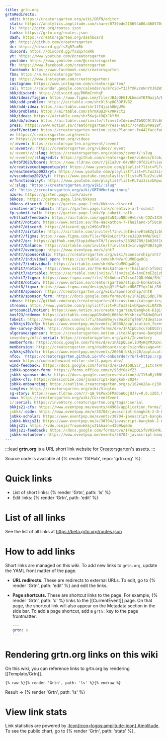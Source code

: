 ```yaml
---
title: grtn.org
grtnRedirects:
  edit: https://creatorsgarten.org/wiki/GRTN/editor
  stats: https://analytics.amplitude.com/share/0739bde215694b80a3685704b0b2e834
  ls: https://grtn.org/routes.json
  links: https://grtn.org/routes.json
  dash: https://creatorsgarten.org/dashboard
  gh: https://github.com/creatorsgarten
  dc: https://discord.gg/fsZq57cmRk
  discord: https://discord.gg/fsZq57cmRk
  yt: https://www.youtube.com/@creatorsgarten
  youtube: https://www.youtube.com/@creatorsgarten
  fb: https://www.facebook.com/creatorsgarten
  facebook: https://www.facebook.com/creatorsgarten
  fbm: https://m.me/creatorsgarten
  ig: https://www.instagram.com/creatorsgarten/
  instagram: https://www.instagram.com/creatorsgarten/
  cal: https://calendar.google.com/calendar/u/0?cid=Y3JlYXRvcnNnYXJ0ZW5AZ21haWwuY29t
  bkk/discord: https://discord.gg/RHRmCrnhqF
  bkk/ideas/figjam: https://www.figma.com/file/JBJpOEG1ULhmcmYBTNazjA/Bangkok-Problems-%26-Ideas?node-id=0%3A1&t=YEDxATvWFfHWIq6m-1
  bkk/add-problem: https://airtable.com/shrDl3ny8O3DPJVB2
  bkk/add-idea: https://airtable.com/shrIlTdjaih0WgUVm
  bkk/problems: https://airtable.com/shrmXQB2PkVRRYCt2
  bkk/ideas: https://airtable.com/shr5KwjekDQYJkYfM
  bkk/db/ideas: https://airtable.com/invite/l?inviteId=invATbSQC9t3Vc6CT&inviteToken=870cbaaff21747f4947139974f75072d1f4d2649d2123bcb6ad0ab36d41c7f55
  press: https://www.notion.so/creatorsgarten/Press-68ac77c48d5849a29f32fae307fad0f1
  staff/notion: https://creatorsgarten.notion.site/Planner-fe442faccfa8414389c67872819ada77
  e: https://creatorsgarten.org/events
  v: https://creatorsgarten.org/videos
  e/:event: https://creatorsgarten.org/event/:event
  e/:event/v: https://creatorsgarten.org/videos/:event
  e/:event/v/:slug: https://creatorsgarten.org/videos/:event/:slug
  e/:event/v/:slug/edit: https://github.com/creatorsgarten/videos/blob/main/data/videos/:event/:slug.md?plain=1
  e/htbf2023/board: https://www.tldraw.com/r/jE1a3Ur-04v0hhc0fd2L4?viewport=0%2C0%2C1300%2C910&page=page%3Apage
  e/creativecodingmeetup/yt: https://www.youtube.com/playlist?list=PLTuz2sLvbRpy66hP5Cxm9XxSGQBoTULay
  e/reactmeetup0922/yt: https://www.youtube.com/playlist?list=PLTuz2sLvbRpznpYfNIUbUpRyZB9R8198o
  e/vscodeday2023/yt: https://www.youtube.com/playlist?list=PLTuz2sLvbRpxobrOOVPpeW_wGjqRjD8qt
  e/functional/yt: https://www.youtube.com/playlist?list=PLTuz2sLvbRpwx_OwSnTh4tb_RpO3jo39L
  w/:slug: "https://creatorsgarten.org/wiki/:slug"
  v2: "https://creatorsgarten.org/wiki/GRTN#betagrtnorg"
  azure: https://garten.page.link/azure
  bkkoss: https://garten.page.link/bkkoss
  bkkoss-discord: https://garten.page.link/bkkoss-discord
  creative-art-submit: https://garten.page.link/creative-art-submit
  fp-submit-talk: https://garten.page.link/fp-submit-talk
  e/htlaa2/feedback: https://airtable.com/app33uNIppNBbeHvb/shrCOZvIZJb4GCx92
  e/sht7/notion: https://www.notion.so/The-Hackathon-7-Thailand-5f50c8df2af5487f9023ed25735295ef
  e/sht7/discord: https://discord.gg/x2d9GnFRt9
  e/sht7/airtable: https://airtable.com/invite/l?inviteId=invEtmEZg1zb8id9W&inviteToken=e16dd77b6126bd3f558db81a2320c79dddecd50473323438d0110bf03d24a9a2&utm_medium=email&utm_source=product_team&utm_content=transactional-alerts
  e/sht7/figma: https://www.figma.com/file/fQk8oLorCYJcseJ2QDrHWW/SHiT-7?type=design&node-id=70-124&t=NukhZLgVwtKJiMVT-0
  e/sht7/qr: https://github.com/StupidHackTH/7/assets/28398789/1b020f16-dc66-4e8f-8a18-c3c74068c47e
  e/sht7/balance: https://airtable.com/invite/l?inviteId=invagQPUBJ1gO0xGU&inviteToken=24139c32524c7d2b942331f64b3ff2ba03c16e72a0e3229bd5906dc200100b64&utm_medium=email&utm_source=product_team&utm_content=transactional-alerts
  e/sht7/eventpop: https://www.eventpop.me/s/sht7
  e/sht7/sponsorship: https://creatorsgarten.org/wiki/Sponsorship/sht7
  e/sht7/individual_spon: https://airtable.com/shrNVwrOuMHDqw8Cq
  e/sht/7/individual: https://airtable.com/shrNVwrOuMHDqw8Cq
  e/shit7/notion: https://www.notion.so/The-Hackathon-7-Thailand-5f50c8df2af5487f9023ed25735295ef
  e/shit7/airtable: https://airtable.com/invite/l?inviteId=invEtmEZg1zb8id9W&inviteToken=e16dd77b6126bd3f558db81a2320c79dddecd50473323438d0110bf03d24a9a2&utm_medium=email&utm_source=product_team&utm_content=transactional-alerts
  e/shit7/figma: https://www.figma.com/file/fQk8oLorCYJcseJ2QDrHWW/SHiT-7?type=design&node-id=70-124&t=NukhZLgVwtKJiMVT-0
  e/sht8/notion: https://www.notion.so/creatorsgarten/stipud-honkatack-in-thailand-dan-of-smile-farang-took-jai-chob-si-d6b825b1c7de495583da2609893df69c?pvs=4
  e/sht8/figma: https://www.figma.com/design/pqQYtEHwSscHD6ZEYqk1bL/SHiT-8?node-id=0%3A1&t=TH1JcnqCqu8B6upe-1
  e/sht8/sponsor: https://creatorsgarten.org/wiki/Sponsorship/sht8
  e/sht8/sponsor_form: https://docs.google.com/forms/d/e/1FAIpQLSdpLTNH_Sf6SOpnhI70EII5vxRWrk3-UJ0DnrMK5T9Ph3glDA/viewform
  ideas: https://github.com/orgs/creatorsgarten/discussions/categories/event-ideas
  streams: https://www.youtube.com/playlist?list=PLTuz2sLvbRpwkoLi0AYDwdABU5dhkoGIr
  artcouncil/notion: https://www.notion.so/creatorsgarten/Bangkok-Digital-Youth-Art-Council-690fa6a8d0fe4ef08a9e014f5d16b917
  bosf23/redeem: https://airtable.com/appG8sOm9jH66hzrW/shrxaf9AHoQOurbUt
  tobeit: https://www.dropbox.com/scl/fi/56um89wjvs9ui62fqf66f/Ideation-for-everyone-ToBeIT-Shrink.pdf?rlkey=ws8nj3yv0zgq6ncqdou3nwqxx&dl=0
  e/bkkjs19/cfp: https://www.eventpop.me/events/16880/application_forms/1024/applicants/new
  dev-survey-2024: https://docs.google.com/forms/d/e/1FAIpQLScu7oEQG2rgm67_BzWEcj-NzRNe0Ai3OlejbJh3wJZ2YPQ7kw/viewform?usp=sf_link
  algorave/sponsor: https://creatorsgarten.notion.site/Algorave-Bangkok-2024-Fact-Sheet-Sponsorship-Package-4789a73b7f5c4d68b7052afefadca464
  inventory/nfc/:serial: https://creatorsgarten.org/wiki/Inventory
  memberform: https://docs.google.com/forms/d/e/1FAIpQLSeliUMyWqPM3GDvJGd47CiH4iPr2C9cPAV2CqLuOMa_Cceh7Q/viewform
  membersign: https://creatorsgarten.org/dashboard/sign?signMessage=https://grtn.org/memberform
  e/bkkjs20/cfs: https://www.eventpop.me/events/26956-bkkjs20/application_forms/1844/applicants/new
  nfco: 'https://creatorsgarten.github.io/nfc-onboarder/?url=https://grtn.org/inventory/nfc/{sn}'
  wind: https://codeinthewind-editor-shell.pages.dev/
  wind-feedback: https://docs.google.com/forms/d/e/1FAIpQLScr__I1tcTk4OB2Bmxjw3QGyYxXtXRjjdVpAcFCWZ095ZE8qg/viewform?usp=sf_link
  jsbkk-sponsor-form: https://forms.office.com/r/95dY8akfZ3
  jsbkk-sponsor-deck: https://docs.google.com/presentation/d/1Y5oRjt0N93Yyx8Elbjh2PjuZZK1lTUHFtTBoIm1L-Dw/edit?usp=sharing
  jsbkk-cfs: https://sessionize.com/javascript-bangkok-2024/
  jsbkk-onboarding: https://outline.creatorsgarten.org/s/1624e26a-c230-4f5b-9fb0-e9214e5384ae
  singles: https://creatorsgarten.org/wiki/Singles
  sg-story: https://www.tldraw.com/r/-qW_91PuxbFMaDoWUqjUJ?v=0,0,1203,910&p=wS6uHF657Yy8Ia8hZh74D
  now: https://creatorsgarten.org/wiki/CurrentEvent
  i/:serial: https://inventory.creatorsgarten.org/tags/:serial
  bkkjs21-cfs: https://www.eventpop.me/events/48968/application_forms/3230/applicants/new
  jsbkk/:code: https://www.eventpop.me/e/38704/javascript-bangkok-2-0-0?utf8=%E2%9C%93&discount_code=:code
  jsbkk-scholar: https://www.eventpop.me/events/38704-javascript-bangkok-2-0-0/application_forms/3527/applicants/new
  jsbkk-bkkjs21: https://www.eventpop.me/e/38704/javascript-bangkok-2-0-0?discount_code=OXZWUP7LDTSK
  bkkjs21: https://vdo.ninja/?room=bkkjs21&hash=43b9&q&do
  bkkjs21-feedback: https://docs.google.com/forms/d/e/1FAIpQLSf8VRIkMkJQr2SOG2IPab8U7ldCuSTZV_4Kz9bQM6C6Lna2NQ/viewform
  jsbkk-volunteer: https://www.eventpop.me/events/38704-javascript-bangkok-2-0-0/application_forms/3956/applicants/new?token=NC23UVDXDZENXUGQ
---
```




:::lead
**grtn.org** is a URL short link website for [Creatorsgarten](https://creatorsgarten.org)'s assets.
:::

Source code is available at {% render 'GitHub', repo: 'grtn.org' %}.

# Quick links

- List of short links: {% render 'Grtn', path: 'ls' %}
- Edit links: {% render 'Grtn', path: 'edit' %}

# List of all links

See the list of all links at <https://beta.grtn.org/routes.json>

# How to add links

Short links are managed on this wiki. To add new links to `grtn.org`, update the YAML front matter of the page.

- **URL redirects.** These are redirects to external URLs. To edit, go to {% render 'Grtn', path: 'edit' %} and edit the links.

- **Page shortcuts.** These are shortcut links to the page. For example, {% render 'Grtn', path: 'c' %} links to the [[CurrentEvent]] page. On that page, the shortcut link will also appear on the Metadata section in the side bar. To add a page shortcut, add a `grtn:` key to the page frontmatter:

  ```yaml
  ---
  grtn: c
  ---
  ```

# Rendering grtn.org links on this wiki

On this wiki, you can reference links to grtn.org by rendering [[Template/Grtn]].

```
{% raw %}{% render 'Grtn', path: 'ls' %}{% endraw %}
```

Result &rarr; {% render 'Grtn', path: 'ls' %}

# View link stats

Link statistics are powered by [:Icon{icon=logos:amplitude-icon} Amplitude](https://amplitude.com/).
To see the public chart, go to {% render 'Grtn', path: 'stats' %}.